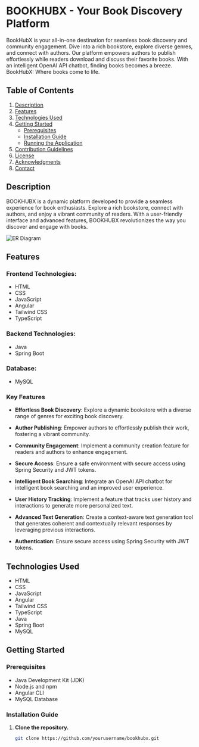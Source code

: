 # BOOKHUBX - Your Book Discovery Platform

BookHubX is your all-in-one destination for seamless book discovery and community engagement. Dive into a rich bookstore, explore diverse genres, and connect with authors. Our platform empowers authors to publish effortlessly while readers download and discuss their favorite books. With an intelligent OpenAI API chatbot, finding books becomes a breeze. BookHubX: Where books come to life.

## Table of Contents

1. [Description](#description)
2. [Features](#features)
3. [Technologies Used](#technologies-used)
4. [Getting Started](#getting-started)
   - [Prerequisites](#prerequisites)
   - [Installation Guide](#installation-guide)
   - [Running the Application](#running-the-application)
5. [Contribution Guidelines](#contribution-guidelines)
6. [License](#license)
7. [Acknowledgments](#acknowledgments)
8. [Contact](#contact)

## Description

BOOKHUBX is a dynamic platform developed to provide a seamless experience for book enthusiasts. Explore a rich bookstore, connect with authors, and enjoy a vibrant community of readers. With a user-friendly interface and advanced features, BOOKHUBX revolutionizes the way you discover and engage with books.

![ER Diagram]([path/to/er_diagram.png](https://github.com/rishilpatel157/BookHubX/tree/main/Frontend/book/src/assets/images))


## Features

### Frontend Technologies:
- HTML
- CSS
- JavaScript
- Angular
- Tailwind CSS
- TypeScript

### Backend Technologies:
- Java
- Spring Boot

### Database:
- MySQL

### Key Features

- **Effortless Book Discovery**: Explore a dynamic bookstore with a diverse range of genres for exciting book discovery.

- **Author Publishing**: Empower authors to effortlessly publish their work, fostering a vibrant community.

- **Community Engagement**: Implement a community creation feature for readers and authors to enhance engagement.

- **Secure Access**: Ensure a safe environment with secure access using Spring Security and JWT tokens.

- **Intelligent Book Searching**: Integrate an OpenAI API chatbot for intelligent book searching and an improved user experience.

- **User History Tracking**: Implement a feature that tracks user history and interactions to generate more personalized text.

- **Advanced Text Generation**: Create a context-aware text generation tool that generates coherent and contextually relevant responses by leveraging previous interactions.

- **Authentication**: Ensure secure access using Spring Security with JWT tokens.

## Technologies Used

- HTML
- CSS
- JavaScript
- Angular
- Tailwind CSS
- TypeScript
- Java
- Spring Boot
- MySQL

## Getting Started

### Prerequisites

- Java Development Kit (JDK)
- Node.js and npm
- Angular CLI
- MySQL Database

### Installation Guide

1. **Clone the repository.**
   ```bash
   git clone https://github.com/yourusername/bookhubx.git
